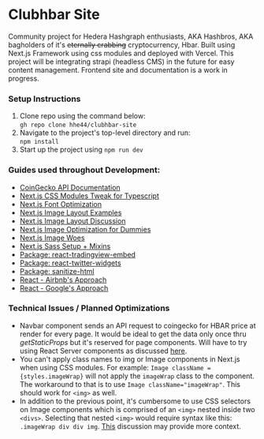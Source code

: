 # Clubhbar Site
Community project for Hedera Hashgraph enthusiasts, AKA Hashbros, AKA bagholders of it's ~~eternally crabbing~~ cryptocurrency, Hbar. Built using Next.js Framework using css modules and deployed with Vercel. This project will be integrating strapi (headless CMS) in the future for easy content management. Frontend site and documentation is a work in progress.

### Setup Instructions
1. Clone repo using the command below:<br>`gh repo clone hhe44/clubhbar-site`
2. Navigate to the project's top-level directory and run:<br>`npm install` 
3. Start up the project using `npm run dev`

### Guides used throughout Development:
* [CoinGecko API Documentation](https://www.coingecko.com/api/documentations/v3#/coins/get_coins_list)
* [Next.js CSS Modules Tweak for Typescript](https://github.com/vercel/next.js/issues/9690)
* [Next.js Font Optimization](https://nextjs.org/docs/basic-features/font-optimization)
* [Next.js Image Layout Examples](https://github.com/vercel/next.js/tree/canary/examples/image-component/pages)
* [Next.js Image Layout Discussion](https://github.com/vercel/next.js/discussions/18739)
* [Next.js Image Optimization for Dummies](https://www.youtube.com/watch?v=R4sdWUI3-mY)
* [Next.js Image Woes](https://github.com/vercel/next.js/discussions/18312)
* [Next.js Sass Setup + Mixins](https://www.freecodecamp.org/news/how-to-use-sass-with-css-modules-in-next-js/)
* [Package: react-tradingview-embed](https://www.npmjs.com/package/react-tradingview-embed)
* [Package: react-twitter-widgets](https://github.com/andrewsuzuki/react-twitter-widgets)
* [Package: sanitize-html](https://www.npmjs.com/package/sanitize-html)
* [React - Airbnb's Approach](https://github.com/airbnb/javascript/tree/master/react)
* [React - Google's Approach](https://google.github.io/styleguide/jsguide.html#file-name)

### Technical Issues / Planned Optimizations
* Navbar component sends an API request to coingecko for HBAR price at render for every page. It would be ideal to get the data only once thru *getStaticProps* but it's reserved for page components. Will have to try using React Server components as discussed [here](https://github.com/vercel/next.js/discussions/13390).
* You can't apply class names to img or Image components in Next.js when using CSS modules. For example: `Image className = {styles.imageWrap}` will not apply the `imageWrap` class to the component. The workaround to that is to use `Image className="imageWrap"`. This should work for `<img>` as well.
* In addition to the previous point, it's cumbersome to use CSS selectors on Image components which is comprised of an `<img>` nested inside two `<divs>`. Selecting that nested `<img>` would require syntax like this: `.imageWrap div div img`. [This](https://github.com/vercel/next.js/discussions/18312) discussion may provide more context.
